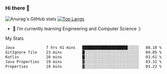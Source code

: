 ### Hi there 👋

![Anurag's GitHub stats](https://github-readme-stats.vercel.app/api?username=MatteoIorio11&show_icons=true&theme=dark) 
[![Top Langs](https://github-readme-stats.vercel.app/api/top-langs/?username=MatteoIorio11&theme=dark)](https://github.com/MatteoIorio11/github-readme-stats)

- 🌱 I’m currently learning Engineering and Computer Science :)

<!--
**MatteoIorio11/MatteoIorio11** is a ✨ _special_ ✨ repository because its `README.md` (this file) appears on your GitHub profile.

Here are some ideas to get you started:

- 🔭 I’m currently working on ...
- 🌱 I’m currently learning ...
- 👯 I’m looking to collaborate on ...
- 🤔 I’m looking for help with ...
- 💬 Ask me about ...
- 📫 How to reach me: ...
- 😄 Pronouns: ...
- ⚡ Fun fact: ...
-->
My Stats
<!--START_SECTION:waka-->

```txt
Java              7 hrs 41 mins   ████████████████████░░░░░   80.10 %
GitIgnore file    23 mins         █░░░░░░░░░░░░░░░░░░░░░░░░   04.05 %
Kotlin            20 mins         █░░░░░░░░░░░░░░░░░░░░░░░░   03.61 %
Java Properties   19 mins         ▓░░░░░░░░░░░░░░░░░░░░░░░░   03.31 %
Properties        18 mins         ▓░░░░░░░░░░░░░░░░░░░░░░░░   03.22 %
```

<!--END_SECTION:waka-->
